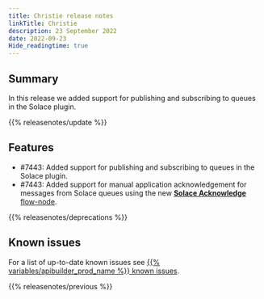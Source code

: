 ```yaml
---
title: Christie release notes
linkTitle: Christie
description: 23 September 2022
date: 2022-09-23
Hide_readingtime: true
---
```

## Summary
In this release we added support for publishing and subscribing to queues in the Solace plugin.

{{% releasenotes/update %}}

<!-- ## Breaking changes -->

## Features
* #7443: Added support for publishing and subscribing to queues in the Solace plugin.
* #7443: Added support for manual application acknowledgement for messages from Solace queues using the new [**Solace Acknowledge** flow-node](/docs/developer_guide/flows/flow_nodes/solace_consumer_flow_node/).

<!-- ## Fixes -->

{{% releasenotes/deprecations %}}

<!-- Regenerate modules/plugins with api-builder-tools generate-release-notes script -->
<!-- ## Updated modules -->

<!-- ## Updated plugins -->

## Known issues
For a list of up-to-date known issues see [{{% variables/apibuilder_prod_name %}} known issues](/docs/known_issues/).

{{% releasenotes/previous %}}
